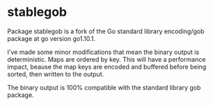 # stablegob

Package stablegob is a fork of the Go standard library encoding/gob package at go version go1.10.1.

I've made some minor modifications that mean the binary output is deterministic. Maps are ordered by 
key. This will have a performance impact, beause the map keys are encoded and buffered before being sorted, 
then written to the output.  

The binary output is 100% compatible with the standard library gob package.
